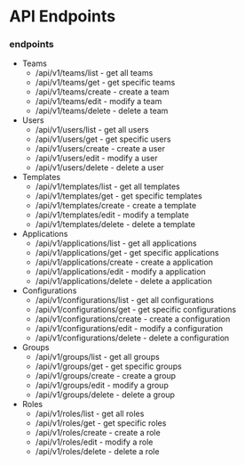 # API Endpoints

### endpoints

- Teams
  - /api/v1/teams/list - get all teams
  - /api/v1/teams/get - get specific teams
  - /api/v1/teams/create - create a team
  - /api/v1/teams/edit - modify a team
  - /api/v1/teams/delete - delete a team
- Users
  - /api/v1/users/list - get all users
  - /api/v1/users/get - get specific users
  - /api/v1/users/create - create a user
  - /api/v1/users/edit - modify a user
  - /api/v1/users/delete - delete a user
- Templates
  - /api/v1/templates/list - get all templates
  - /api/v1/templates/get - get specific templates
  - /api/v1/templates/create - create a template
  - /api/v1/templates/edit - modify a template
  - /api/v1/templates/delete - delete a template
- Applications
  - /api/v1/applications/list - get all applications
  - /api/v1/applications/get - get specific applications
  - /api/v1/applications/create - create a application
  - /api/v1/applications/edit - modify a application
  - /api/v1/applications/delete - delete a application
- Configurations
  - /api/v1/configurations/list - get all configurations
  - /api/v1/configurations/get - get specific configurations
  - /api/v1/configurations/create - create a configuration
  - /api/v1/configurations/edit - modify a configuration
  - /api/v1/configurations/delete - delete a configuration
- Groups
  - /api/v1/groups/list - get all groups
  - /api/v1/groups/get - get specific groups
  - /api/v1/groups/create - create a group
  - /api/v1/groups/edit - modify a group
  - /api/v1/groups/delete - delete a group
- Roles
  - /api/v1/roles/list - get all roles
  - /api/v1/roles/get - get specific roles
  - /api/v1/roles/create - create a role
  - /api/v1/roles/edit - modify a role
  - /api/v1/roles/delete - delete a role

